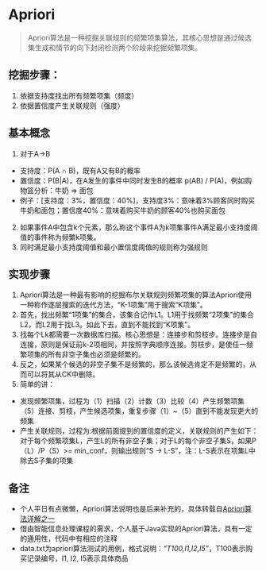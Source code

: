 # Apriori

> Apriori算法是一种挖掘关联规则的频繁项集算法，其核心思想是通过候选集生成和情节的向下封闭检测两个阶段来挖掘频繁项集。

## 挖掘步骤：

1. 依据支持度找出所有频繁项集（频度）
2. 依据置信度产生关联规则（强度）

## 基本概念

1. 对于A->B
  * 支持度：P(A ∩ B)，既有A又有B的概率
  * 置信度：P(B|A)，在A发生的事件中同时发生B的概率 p(AB) / P(A)，例如购物篮分析：牛奶 ⇒ 面包
  * 例子：[支持度：3%，置信度：40%]，支持度3%：意味着3%顾客同时购买牛奶和面包；置信度40%：意味着购买牛奶的顾客40%也购买面包
2. 如果事件A中包含k个元素，那么称这个事件A为k项集事件A满足最小支持度阈值的事件称为频繁k项集。
3. 同时满足最小支持度阈值和最小置信度阈值的规则称为强规则

## 实现步骤
1. Apriori算法是一种最有影响的挖掘布尔关联规则频繁项集的算法Apriori使用一种称作逐层搜索的迭代方法，“K-1项集”用于搜索“K项集”。
2. 首先，找出频繁“1项集”的集合，该集合记作L1。L1用于找频繁“2项集”的集合L2，而L2用于找L3。如此下去，直到不能找到“K项集”。
3. 找每个Lk都需要一次数据库扫描。核心思想是：连接步和剪枝步。连接步是自连接，原则是保证前k-2项相同，并按照字典顺序连接。剪枝步，是使任一频繁项集的所有非空子集也必须是频繁的。
4. 反之，如果某个候选的非空子集不是频繁的，那么该候选肯定不是频繁的，从而可以将其从CK中删除。
5. 简单的讲：
 * 发现频繁项集，过程为（1）扫描（2）计数（3）比较（4）产生频繁项集（5）连接、剪枝，产生候选项集，重复步骤（1）~（5）直到不能发现更大的频集
 * 产生关联规则，过程为:根据前面提到的置信度的定义，关联规则的产生如下：对于每个频繁项集L，产生L的所有非空子集；对于L的每个非空子集S，如果P（L）/P（S）>= min_conf，则输出规则“S -> L-S”，注：L-S表示在项集L中除去S子集的项集

## 备注
* 个人平日有点微懒，Apriori算法说明也是后来补充的，具体转载自[Apriori算法详解之一](http://blog.csdn.net/lizhengnanhua/article/details/9061755)
* 借由智能信息处理课程的需求，个人基于Java实现的Apriori算法，具有一定的通用性，代码中有相应的注释
* data.txt为apriori算法测试的用例，格式说明：*“T100,I1,I2,I5”*，T100表示购买记录编号，I1, I2, I5表示具体商品
